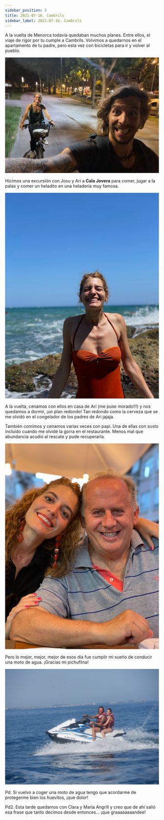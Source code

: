 ```yaml
---
sidebar_position: 3
title: 2021-07-16. Cambrils
sidebar_label: 2021-07-16. Cambrils
---
```


A la vuelta de Menorca todavía quedaban muchos planes. Entre ellos, el viaje de rigor por tu cumple a Cambrils. Volvimos a quedarnos en el apartamento de tu padre, pero esta vez con bicicletas para ir y volver al pueblo.

![Bicicletas](./foto1.jpg)

Hicimos una excursión con Josu y Ari a **Cala Jovera** para comer, jugar a la palas y comer un heladito en una heladería muy famosa.

![Cala Jovera](./foto2.jpg)

A la vuelta, cenamos con ellos en casa de Ari (me puse morado!!!) y nos quedamos a dormir, ¡un plan redondo! Tan redondo como la cerveza que se me olvidó en el congelador de los padres de Ari jajaja.

También comimos y cenamos varias veces con papi. Una de ellas con susto incluido cuando me olvidé la gorra en el restaurante. Menos mal que abundancia acudió al rescate y pude recuperarla.

![Cena con papi](./foto3.jpg)

Pero lo mejor, mejor, mejor de esos día fue cumplir mi sueño de conducir una moto de agua. ¡Gracias mi pichuflina!

![Moto de agua](./foto4.jpg)

Pd. Si vuelvo a coger una moto de agua tengo que acordarme de protegerme bien los huevitos, ¡que dolor!

Pd2. Esta tarde quedamos con Clara y María Angrill y creo que de ahí salió esa frase que tanto decimos desde entonces... ¡que graaaaaaaandee!
